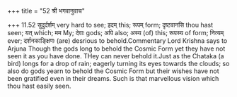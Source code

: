 +++
title = "52 श्री भगवानुवाच"

+++
11.52 सुदुर्दर्शम् very hard to see; इदम् this; रूपम् form; दृष्टवानसि
thou hast seen; यत् which; मम My; देवाः gods; अपि also; अस्य (of) this;
रूपस्य of form; नित्यम् ever; दर्शनकाङ्क्षिणः (are) desrious to
behold.Commentary Lord Krishna says to Arjuna Though the gods long to
behold the Cosmic Form yet they have not seen it as you have done. THey
can never behold it.Just as the Chataka (a bird) longs for a drop of
rain; eagerly turning its eyes towards the clouds; so also do gods yearn
to behold the Cosmic Form but their wishes have not been gratified even
in their dreams. Such is that marvellous vision which thou hast easily
seen.
